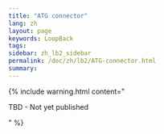 ```yaml
---
title: "ATG connector"
lang: zh
layout: page
keywords: LoopBack
tags:
sidebar: zh_lb2_sidebar
permalink: /doc/zh/lb2/ATG-connector.html
summary:
---
```


{% include warning.html content="

TBD - Not yet published

" %}
